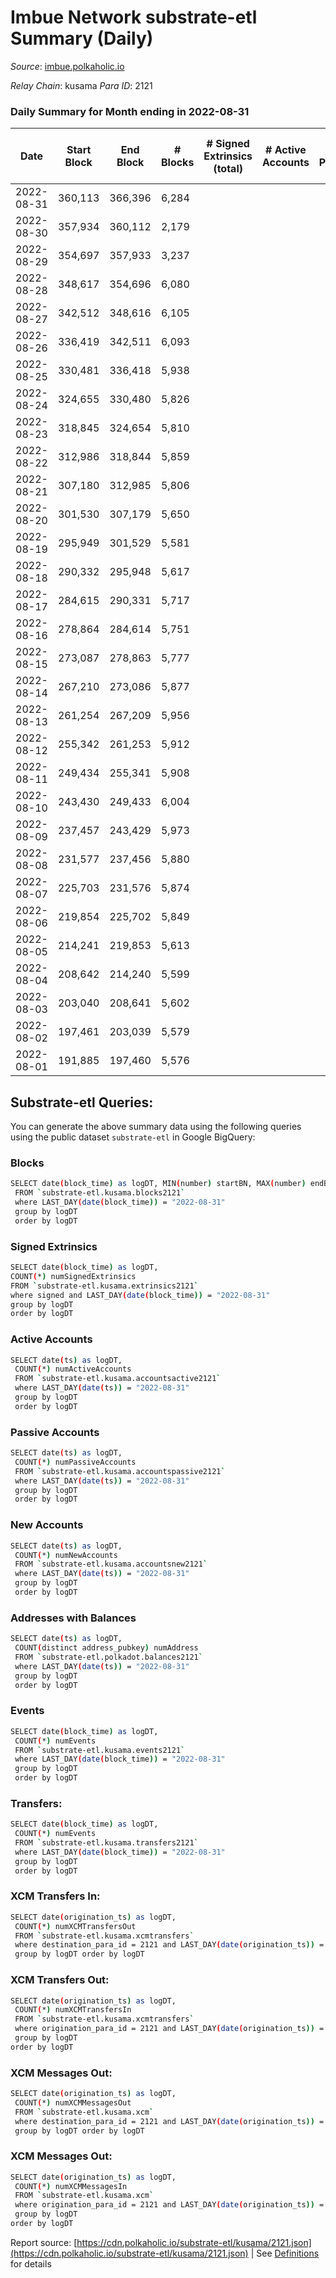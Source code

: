 # Imbue Network substrate-etl Summary (Daily)

_Source_: [imbue.polkaholic.io](https://imbue.polkaholic.io)

*Relay Chain*: kusama
*Para ID*: 2121



### Daily Summary for Month ending in 2022-08-31


| Date | Start Block | End Block | # Blocks | # Signed Extrinsics (total) | # Active Accounts | # Passive | # New | # Addresses with Balances | # Events | # Transfers | # XCM Transfers In | # XCM Transfers Out | # XCM In | # XCM Out | Issues | 
| ---- | ----------- | --------- | -------- | --------------------------- | ----------------- | --------- | ----- | ------------------------- | -------- | ----------- | ------------------ | ------------------- | -------- | --------- | ------ |
| 2022-08-31 | 360,113 | 366,396 | 6,284 |  |  |  |  | 4 | 12,571 |   |   |   |  |  |  |
| 2022-08-30 | 357,934 | 360,112 | 2,179 |  |  |  |  | 4 | 4,360 |   |   |   |  |  |  |
| 2022-08-29 | 354,697 | 357,933 | 3,237 |  |  |  |  | 4 | 6,475 |   |   |   |  |  |  |
| 2022-08-28 | 348,617 | 354,696 | 6,080 |  |  |  |  | 4 | 12,164 |   |   |   |  |  |  |
| 2022-08-27 | 342,512 | 348,616 | 6,105 |  |  |  |  | 4 | 12,213 |   |   |   |  |  |  |
| 2022-08-26 | 336,419 | 342,511 | 6,093 |  |  |  |  | 4 | 12,190 |   |   |   |  |  |  |
| 2022-08-25 | 330,481 | 336,418 | 5,938 |  |  |  |  | 4 | 11,879 |   |   |   |  |  |  |
| 2022-08-24 | 324,655 | 330,480 | 5,826 |  |  |  |  | 4 | 11,655 |   |   |   |  |  |  |
| 2022-08-23 | 318,845 | 324,654 | 5,810 |  |  |  |  | 4 | 11,623 |   |   |   |  |  |  |
| 2022-08-22 | 312,986 | 318,844 | 5,859 |  |  |  |  | 4 | 11,722 |   |   |   |  |  |  |
| 2022-08-21 | 307,180 | 312,985 | 5,806 |  |  |  |  | 4 | 11,615 |   |   |   |  |  |  |
| 2022-08-20 | 301,530 | 307,179 | 5,650 |  |  |  |  | 4 | 11,303 |   |   |   |  |  |  |
| 2022-08-19 | 295,949 | 301,529 | 5,581 |  |  |  |  | 4 | 11,165 |   |   |   |  |  |  |
| 2022-08-18 | 290,332 | 295,948 | 5,617 |  |  |  |  | 4 | 11,237 |   |   |   |  |  |  |
| 2022-08-17 | 284,615 | 290,331 | 5,717 |  |  |  |  | 4 | 11,437 |   |   |   |  |  |  |
| 2022-08-16 | 278,864 | 284,614 | 5,751 |  |  |  |  | 4 | 11,506 |   |   |   |  |  |  |
| 2022-08-15 | 273,087 | 278,863 | 5,777 |  |  |  |  | 4 | 11,557 |   |   |   |  |  |  |
| 2022-08-14 | 267,210 | 273,086 | 5,877 |  |  |  |  | 4 | 11,757 |   |   |   |  |  |  |
| 2022-08-13 | 261,254 | 267,209 | 5,956 |  |  |  |  | 4 | 11,915 |   |   |   |  |  |  |
| 2022-08-12 | 255,342 | 261,253 | 5,912 |  |  |  |  | 4 | 11,828 |   |   |   |  |  |  |
| 2022-08-11 | 249,434 | 255,341 | 5,908 |  |  |  |  | 4 | 11,819 |   |   |   |  |  |  |
| 2022-08-10 | 243,430 | 249,433 | 6,004 |  |  |  |  | 4 | 12,011 |   |   |   |  |  |  |
| 2022-08-09 | 237,457 | 243,429 | 5,973 |  |  |  |  | 4 | 11,950 |   |   |   |  |  |  |
| 2022-08-08 | 231,577 | 237,456 | 5,880 |  |  |  |  | 4 | 11,763 |   |   |   |  |  |  |
| 2022-08-07 | 225,703 | 231,576 | 5,874 |  |  |  |  | 4 | 11,751 |   |   |   |  |  |  |
| 2022-08-06 | 219,854 | 225,702 | 5,849 |  |  |  |  | 4 | 11,701 |   |   |   |  |  |  |
| 2022-08-05 | 214,241 | 219,853 | 5,613 |  |  |  |  | 4 | 11,232 |   |   |   |  |  |  |
| 2022-08-04 | 208,642 | 214,240 | 5,599 |  |  |  |  | 4 | 11,202 |   |   |   |  |  |  |
| 2022-08-03 | 203,040 | 208,641 | 5,602 |  |  |  |  | 4 | 11,207 |   |   |   |  |  |  |
| 2022-08-02 | 197,461 | 203,039 | 5,579 |  |  |  |  | 4 | 11,161 |   |   |   |  |  |  |
| 2022-08-01 | 191,885 | 197,460 | 5,576 |  |  |  |  | 4 | 11,155 |   |   |   |  |  |  |

## Substrate-etl Queries:
You can generate the above summary data using the following queries using the public dataset `substrate-etl` in Google BigQuery:

### Blocks
```bash
SELECT date(block_time) as logDT, MIN(number) startBN, MAX(number) endBN, COUNT(*) numBlocks 
 FROM `substrate-etl.kusama.blocks2121`  
 where LAST_DAY(date(block_time)) = "2022-08-31" 
 group by logDT 
 order by logDT
```

### Signed Extrinsics
```bash
SELECT date(block_time) as logDT, 
COUNT(*) numSignedExtrinsics 
FROM `substrate-etl.kusama.extrinsics2121`  
where signed and LAST_DAY(date(block_time)) = "2022-08-31" 
group by logDT 
order by logDT
```

### Active Accounts
```bash
SELECT date(ts) as logDT, 
 COUNT(*) numActiveAccounts 
 FROM `substrate-etl.kusama.accountsactive2121` 
 where LAST_DAY(date(ts)) = "2022-08-31" 
 group by logDT 
 order by logDT
```

### Passive Accounts
```bash
SELECT date(ts) as logDT, 
 COUNT(*) numPassiveAccounts 
 FROM `substrate-etl.kusama.accountspassive2121` 
 where LAST_DAY(date(ts)) = "2022-08-31" 
 group by logDT 
 order by logDT
```

### New Accounts
```bash
SELECT date(ts) as logDT, 
 COUNT(*) numNewAccounts 
 FROM `substrate-etl.kusama.accountsnew2121` 
 where LAST_DAY(date(ts)) = "2022-08-31" 
 group by logDT
 order by logDT
```

### Addresses with Balances
```bash
SELECT date(ts) as logDT,
 COUNT(distinct address_pubkey) numAddress 
 FROM `substrate-etl.polkadot.balances2121` 
 where LAST_DAY(date(ts)) = "2022-08-31" 
 group by logDT 
 order by logDT
```

### Events
```bash
SELECT date(block_time) as logDT, 
 COUNT(*) numEvents 
 FROM `substrate-etl.kusama.events2121` 
 where LAST_DAY(date(block_time)) = "2022-08-31" 
 group by logDT 
 order by logDT
```

### Transfers:
```bash
SELECT date(block_time) as logDT, 
 COUNT(*) numEvents 
 FROM `substrate-etl.kusama.transfers2121` 
 where LAST_DAY(date(block_time)) = "2022-08-31" 
 group by logDT 
 order by logDT
```

### XCM Transfers In:
```bash
SELECT date(origination_ts) as logDT, 
 COUNT(*) numXCMTransfersOut 
 FROM `substrate-etl.kusama.xcmtransfers` 
 where destination_para_id = 2121 and LAST_DAY(date(origination_ts)) = "2022-08-31" 
 group by logDT order by logDT
```

### XCM Transfers Out:
```bash
SELECT date(origination_ts) as logDT, 
 COUNT(*) numXCMTransfersIn 
 FROM `substrate-etl.kusama.xcmtransfers` 
 where origination_para_id = 2121 and LAST_DAY(date(origination_ts)) = "2022-08-31" 
 group by logDT 
order by logDT
```

### XCM Messages Out:
```bash
SELECT date(origination_ts) as logDT, 
 COUNT(*) numXCMMessagesOut 
 FROM `substrate-etl.kusama.xcm` 
 where destination_para_id = 2121 and LAST_DAY(date(origination_ts)) = "2022-08-31" 
 group by logDT order by logDT
```

### XCM Messages Out:
```bash
SELECT date(origination_ts) as logDT, 
 COUNT(*) numXCMMessagesIn 
 FROM `substrate-etl.kusama.xcm` 
 where origination_para_id = 2121 and LAST_DAY(date(origination_ts)) = "2022-08-31" 
 group by logDT 
order by logDT
```


Report source: [https://cdn.polkaholic.io/substrate-etl/kusama/2121.json](https://cdn.polkaholic.io/substrate-etl/kusama/2121.json) | See [Definitions](/DEFINITIONS.md) for details
